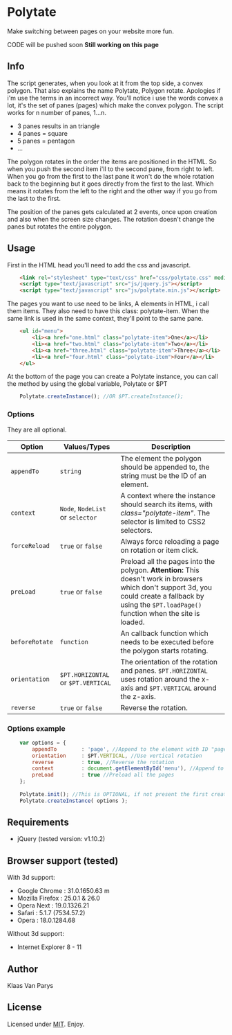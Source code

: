 # Polytate

Make switching between pages on your website more fun.

CODE will be pushed soon
**Still working on this page**

## Info

The script generates, when you look at it from the top side, a convex polygon.
That also explains the name Polytate, Polygon rotate. Apologies if i'm use the terms in an incorrect way.
You'll notice i use the words convex a lot, it's the set of panes (pages) which make the convex polygon.
The script works for n number of panes, 1...n.
  - 3 panes results in an triangle 
  - 4 panes = square
  - 5 panes = pentagon
  - ...

The polygon rotates in the order the items are positioned in the HTML. So when you push the second item i'll to the second pane, from right to left.
When you go from the first to the last pane it won't do the whole rotation back to the beginning but it goes directly from the first to the last.
Which means it rotates from the left to the right and the other way if you go from the last to the first.

The position of the panes gets calculated at 2 events, once upon creation and also when the screen size changes.
The rotation doesn't change the panes but rotates the entire polygon.

## Usage

First in the HTML head you'll need to add the css and javascript.
```html
	<link rel="stylesheet" type="text/css" href="css/polytate.css" media="screen" />
	<script type="text/javascript" src="js/jquery.js"></script>
	<script type="text/javascript" src="js/polytate.min.js"></script>
```
The pages you want to use need to be links, A elements in HTML, i call them items. They also need to have this class: polytate-item. When the same link is used in the same context, they'll point to the same pane.
```html
	<ul id="menu">
		<li><a href="one.html" class="polytate-item">One</a></li>
		<li><a href="two.html" class="polytate-item">Two</a></li>
		<li><a href="three.html" class="polytate-item">Three</a></li>
		<li><a href="four.html" class="polytate-item">Four</a></li>
	</ul>
```
At the bottom of the page you can create a Polytate instance, you can call the method by using the global variable, Polytate or $PT
```javascript
	Polytate.createInstance(); //OR $PT.createInstance();
```

### Options
 They are all optional.

| Option      	| Values/Types        | Description                                                                                                        |
| ------------- | ------------------- | ------------------------------------------------------------------------------------------------------------------ |
| `appendTo`    | `string`   		  | The element the polygon should be appended to, the string must be the ID of an element. |
| `context` 	| `Node`, `NodeList` or `selector`   | A context where the instance should search its items, with *class="polytate-item"*. The selector is limited to CSS2 selectors. |
| `forceReload`    | `true` or `false`   | Always force reloading a page on rotation or item click. |
| `preLoad`    | `true` or `false`   | Preload all the pages into the polygon. **Attention:** This doesn't work in browsers which don't support 3d, you could create a fallback by using the `$PT.loadPage()` function when the site is loaded. |
| `beforeRotate`     | `function` | An callback function which needs to be executed before the polygon starts rotating. |
| `orientation`     | `$PT.HORIZONTAL` or `$PT.VERTICAL` | The orientation of the rotation and panes. `$PT.HORIZONTAL` uses rotation around the x-axis and `$PT.VERTICAL` around the z-axis. |
| `reverse`    | `true` or `false`           | Reverse the rotation. |

### Options example
```javascript
	var options = {
		appendTo		: 'page', //Append to the element with ID "page"
		orientation		: $PT.VERTICAL, //Use vertical rotation
		reverse			: true, //Reverse the rotation
		context			: document.getElementById('menu'), //Append to the element with ID "menu"
		preLoad			: true //Preload all the pages
	};
			
	Polytate.init(); //This is OPTIONAL, if not present the first creation will handle the initialization
	Polytate.createInstance( options );
```

## Requirements
  - jQuery (tested version: v1.10.2)
	
## Browser support (tested)

With 3d support:
  - Google Chrome : 31.0.1650.63 m
  - Mozilla Firefox : 25.0.1 & 26.0
  - Opera Next : 19.0.1326.21
  - Safari : 5.1.7 (7534.57.2)
  - Opera : 18.0.1284.68

Without 3d support:
  - Internet Explorer 8 - 11

## Author

Klaas Van Parys

## License

Licensed under [MIT][mit]. Enjoy.

[mit]: http://www.opensource.org/licenses/mit-license.php
[jquery]: http://jquery.com/
[exampleoption]: https://github.com/Warsaalk/Polytate#options-example
